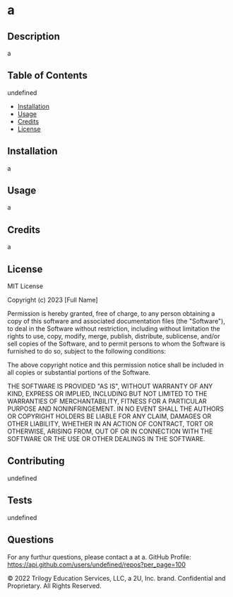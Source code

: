 # a

 ## Description 
        
a
        
 ## Table of Contents
        
undefined

* [Installation](#installation)
* [Usage](#usage)
* [Credits](#credits)
* [License](#license)
        
## Installation
        
a
        
## Usage 
        
a
        
## Credits
        
a
        
## License
        
MIT License

Copyright (c) 2023 [Full Name]
              
Permission is hereby granted, free of charge, to any person obtaining a copy
of this software and associated documentation files (the "Software"), to deal
in the Software without restriction, including without limitation the rights
to use, copy, modify, merge, publish, distribute, sublicense, and/or sell
copies of the Software, and to permit persons to whom the Software is
furnished to do so, subject to the following conditions:
              
The above copyright notice and this permission notice shall be included in all
copies or substantial portions of the Software.
              
THE SOFTWARE IS PROVIDED "AS IS", WITHOUT WARRANTY OF ANY KIND, EXPRESS OR
IMPLIED, INCLUDING BUT NOT LIMITED TO THE WARRANTIES OF MERCHANTABILITY,
FITNESS FOR A PARTICULAR PURPOSE AND NONINFRINGEMENT. IN NO EVENT SHALL THE
AUTHORS OR COPYRIGHT HOLDERS BE LIABLE FOR ANY CLAIM, DAMAGES OR OTHER
LIABILITY, WHETHER IN AN ACTION OF CONTRACT, TORT OR OTHERWISE, ARISING FROM,
OUT OF OR IN CONNECTION WITH THE SOFTWARE OR THE USE OR OTHER DEALINGS IN THE
SOFTWARE.

## Contributing
        
undefined

## Tests
        
undefined

## Questions

For any furthur questions, please contact a at a. 
GitHub Profile: https://api.github.com/users/undefined/repos?per_page=100

© 2022 Trilogy Education Services, LLC, a 2U, Inc. brand. Confidential and Proprietary. All Rights Reserved.